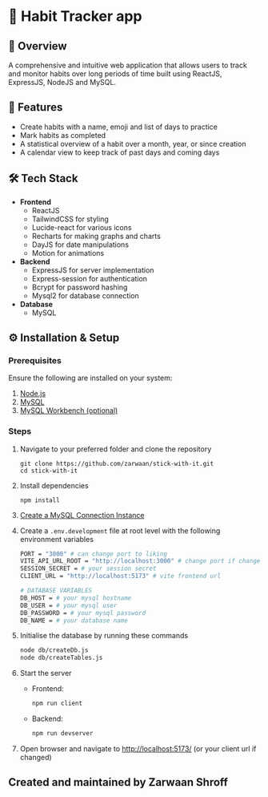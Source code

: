 # 📆 Habit Tracker app

## 🔎 Overview
A comprehensive and intuitive web application that allows users to track and monitor habits over long periods of time built using ReactJS, ExpressJS, NodeJS and MySQL.

## 🚀 Features
- Create habits with a name, emoji and list of days to practice
- Mark habits as completed
- A statistical overview of a habit over a month, year, or since creation
- A calendar view to keep track of past days and coming days

## 🛠️ Tech Stack
- **Frontend**
    - ReactJS
    - TailwindCSS for styling
    - Lucide-react for various icons
    - Recharts for making graphs and charts
    - DayJS for date manipulations
    - Motion for animations
- **Backend**
    - ExpressJS for server implementation
    - Express-session for authentication
    - Bcrypt for password hashing
    - Mysql2 for database connection
- **Database**
    - MySQL

## ⚙️ Installation & Setup

### Prerequisites
Ensure the following are installed on your system:
1. [Node.js](https://nodejs.org/)
2. [MySQL](https://dev.mysql.com/downloads/installer/)
3. [MySQL Workbench (optional)](https://dev.mysql.com/downloads/workbench/)

### Steps
1. Navigate to your preferred folder and clone the repository
    ```shell
    git clone https://github.com/zarwaan/stick-with-it.git
    cd stick-with-it
    ```

2. Install dependencies
    ```shell
    npm install
    ```

3. [Create a MySQL Connection Instance](https://dev.mysql.com/doc/mysql-getting-started/en/)

4. Create a `.env.development` file at root level with the following environment variables
    ```sh
    PORT = "3000" # can change port to liking
    VITE_API_URL_ROOT = "http://localhost:3000" # change port if changed
    SESSION_SECRET = # your session secret
    CLIENT_URL = "http://localhost:5173" # vite frontend url

    # DATABASE VARIABLES
    DB_HOST = # your mysql hostname
    DB_USER = # your mysql user
    DB_PASSWORD = # your mysql password
    DB_NAME = # your database name
    ```
5. Initialise the database by running these commands
    ```sh
    node db/createDb.js
    node db/createTables.js
    ```
6. Start the server
    - Frontend:
        ```sh
        npm run client
        ```
    - Backend:
        ```sh
        npm run devserver
        ```
7. Open browser and navigate to [http://localhost:5173/](http://localhost:5173/) (or your client url if changed)

## Created and maintained by Zarwaan Shroff